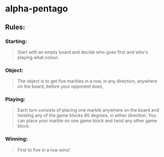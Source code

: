 # alpha-pentago
## Rules:
### Starting:
> Start with an empty board  and decide who goes first and who's playing what colour.
### Object:
> The object is to get five marbles in a row, in any direction, anywhere on the board, before your opponent does,
### Playing:
> Each turn consists of placing one marble anywhere on the board and twisting any of the game blocks 90 degrees, in either direction. You can place your marble on one game block and twist any other game block.
### Winning:
> First to five in a row wins!
